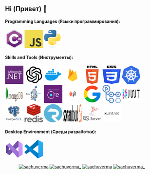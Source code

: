 ## Hi (Привет) 👋

<h4>Programming Languages (Языки программирования): </h4>
<p align="left">
	 <img style="margin: auto;" src="./resources/c_sharp_logo.webp" alt=cplusplus width="60" height="60"/>
	 <img style="margin: auto;" src="./resources/JavaScript_logo.png" alt=c width="60" height="60"/>
	 <img style="margin: auto;" src="./resources/Python_logo.png" alt=python width="60" height="60"/>
</p>

<h4>Skills and Tools (Инструменты): </h4>
<p align="left">
	<img style="margin: auto;" src="./resources/dotnet_logo.png" alt=html5 width="60" height="60"/> 
	<img style="margin: auto;" src="./resources/ChatGPT_logo.png" alt=css3 width="60" height="60"/>
	<img style="margin: auto;" src="./resources/docker_logo.webp" alt=html5 width="60" height="60"/> 
	<img style="margin: auto;" src="./resources/Firebase_logo.webp" alt=css3 width="60" height="60"/> 
	<img style="margin: auto;" src="./resources/HTML5_logo.png" alt=html5 width="60" height="60"/> 
	<img style="margin: auto;" src="./resources/css_logo.png" alt=css3 width="60" height="60"/> 
	<img style="margin: auto;" src="./resources/Kubernetes_logo.png" alt=css3 width="60" height="60"/> 
	<img style="margin: auto;" src="./resources/Mongodb_logo.png" alt=html5 width="60" height="60"/> 
	<img style="margin: auto;" src="./resources/docker_compose_logo.png" alt=html5 width="60" height="60"/> 
	<img style="margin: auto;" src="./resources/ef_logo.png" alt=css3 width="60" height="60"/> 
	<img style="margin: auto;" src="./resources/git_logo.webp" alt=html5 width="60" height="60"/> 
	<img style="margin: auto;" src="./resources/google_logo.png" alt=css3 width="60" height="60"/> 
	<img style="margin: auto;" src="./resources/guthubActions_logo.png" alt=html5 width="60" height="60"/> 
	<img style="margin: auto;" src="./resources/jwt_logo.png" alt=css3 width="60" height="60"/> 
	<img style="margin: auto;" src="./resources/postgresql_logo.png" alt=html5 width="60" height="60"/> 
	<img style="margin: auto;" src="./resources/redis_logo.png" alt=css3 width="60" height="60"/> 
	<img style="margin: auto;" src="./resources/signar_logo.png" alt=css3 width="60" height="60"/> 
	<img style="margin: auto;" src="./resources/sonarcloud_logo.svg" alt=css3 width="60" height="60"/> 
	<img style="margin: auto;" src="./resources/sql_server_logo.png" alt=css3 width="60" height="60"/> 
	<img style="margin: auto;" src="./resources/xunit_logo.png" alt=css3 width="60" height="60"/> 
</p>

<h4>Desktop Environment (Среды разработки): </h4>
<p align="left">
	<img style="margin: auto;" src="./resources/vs_logo.png" alt=slack width="60" height="60"/>
	<img style="margin: auto;" src="./resources/vsc_logo.png" alt=vs width="60" height="60"/>
</p>

<p align="center">
	<a href=https://codepen.io/sachuverma target="blank"><img align="center" src=https://cdn.jsdelivr.net/npm/simple-icons@3.0.1/icons/codepen.svg alt="sachuverma" height="40" width="40" /></a>
	<a href=https://twitter.com/sachuverma_ target="blank"><img align="center" src=https://cdn.jsdelivr.net/npm/simple-icons@3.0.1/icons/twitter.svg alt="sachuverma_" height="40" width="40" /></a>
	<a href=https://linkedin.com/in/sachuverma target="blank"><img align="center" src=https://cdn.jsdelivr.net/npm/simple-icons@3.0.1/icons/linkedin.svg alt="sachuverma" height="40" width="40" /></a>
	<a href=https://instagram.com/sachuverma_ target="blank"><img align="center" src=https://cdn.jsdelivr.net/npm/simple-icons@3.0.1/icons/instagram.svg alt="sachuverma_" height="40" width="40" /></a>
</p>
